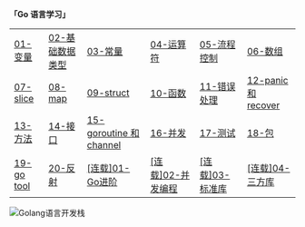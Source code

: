 **「Go 语言学习」**
<table>
  <tr>
    <td><a href="https://github.com/weirubo/learn_go/blob/master/ebook/1.md">01-变量</a></td>
    <td><a href="https://github.com/weirubo/learn_go/blob/master/ebook/2.md">02-基础数据类型</a></td>
    <td><a href="https://github.com/weirubo/learn_go/blob/master/ebook/3.md">03-常量</a></td>
    <td><a href="https://github.com/weirubo/learn_go/blob/master/ebook/4.md">04-运算符</a></td>
    <td><a href="https://github.com/weirubo/learn_go/blob/master/ebook/5.md">05-流程控制</a></td>
    <td><a href="https://mp.weixin.qq.com/s/VKv5wei-YxpXVuh0L78zig">06-数组</a></td>
  </tr>
  <tr>    
    <td><a href="https://mp.weixin.qq.com/s/68nADMG4Q9XWmToC8ksJCw">07-slice</a></td>
    <td><a href="https://mp.weixin.qq.com/s/uA2ZUikf-u-mvS6q43LnLg">08-map</a></td>
    <td><a href="https://mp.weixin.qq.com/s/GCqWDWIt4GFd58zv8KHbvA">09-struct</a></td>
    <td><a href="https://mp.weixin.qq.com/s/mJc-zd7cL4ExarvbRTJiEQ">10-函数</a></td>
    <td><a href="https://mp.weixin.qq.com/s/YWnTr_QNKvnDNjyAzr4Dcw">11-错误处理</a></td>
    <td><a href="https://mp.weixin.qq.com/s/aJqc9S1SlYd0iN4HF5on7A">12-panic 和 recover</a></td>
  </tr>
  <tr>        
    <td><a href="https://mp.weixin.qq.com/s/TPeibdAWA9VLv4B4alwkjQ">13-方法</a></td>
    <td><a href="https://mp.weixin.qq.com/s/v_pNTrj4lHR3fv1k9V2wMQ">14-接口</a></td>
    <td><a href="https://mp.weixin.qq.com/s/bgvITTjr-_5m6zmXgtV5Bw">15-goroutine 和 channel</a></td>
    <td><a href="https://mp.weixin.qq.com/s/R2mlXTADdq72IzFUmyOziw">16-并发</a></td>
    <td><a href="https://mp.weixin.qq.com/s/-rFBeMQ6Us2bGUmT6o5Tmg">17-测试</a></td>
    <td><a href="https://mp.weixin.qq.com/s/jSMZLOYBQApoNu2TomJ6iw">18-包</a></td>
  </tr>
  <tr>
    <td><a href="https://mp.weixin.qq.com/s/2wvfob2BUYktsZ1aZqcqqQ">19-go tool</a></td>
    <td><a href="https://mp.weixin.qq.com/s/mIwFK61-lD9S9JPCWBHFGA">20-反射</a></td>
    <td><a href="https://github.com/weirubo/intermediate_go">[连载]01-Go进阶</a></td>
    <td><a href="https://github.com/weirubo/go-concurrent">[连载]02-并发编程</a></td>
    <td><a href="https://github.com/weirubo/go-package">[连载]03-标准库</a></td>
    <td><a href="https://github.com/weirubo/go-third-packge">[连载]04-三方库</a></td>
    
  </tr>
</table>

<div>
  <img src="https://cnswift.cn/images/qrcode.png" alt="Golang语言开发栈"/>
<div>
